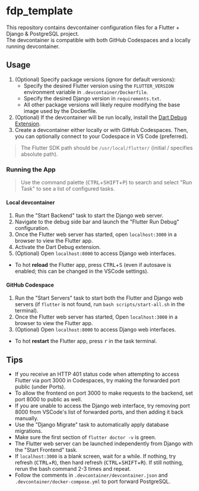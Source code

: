 # fdp_template
This repository contains devcontainer configuration files for a Flutter + Django & PostgreSQL project.  
The devcontainer is compatible with both GitHub Codespaces and a locally running devcontainer.

## Usage
1. (Optional) Specify package versions (ignore for default versions):
    - Specify the desired Flutter version using the `FLUTTER_VERSION` environment variable in `.devcontainer/Dockerfile`.
    - Specify the desired Django version in `requirements.txt`.
    - All other package versions will likely require modifying the base image used by the Dockerfile.
2. (Optional) If the devcontainer will be run locally, install the [Dart Debug Extension](https://chrome.google.com/webstore/detail/dart-debug-extension/eljbmlghnomdjgdjmbdekegdkbabckhm).
3. Create a devcontainer either locally or with GitHub Codespaces. Then, you can optionally connect to your Codespace in VS Code (preferred). 
> The Flutter SDK path should be `/usr/local/flutter/` (initial / specifies absolute path).

### Running the App
> Use the command palette (<kbd>CTRL</kbd>+<kbd>SHIFT</kbd>+<kbd>P</kbd>) to search and select "Run Task" to see a list of configured tasks.

#### Local devcontainer
1. Run the "Start Backend" task to start the Django web server.
2. Navigate to the debug side bar and launch the "Flutter Run Debug" configuration.
3. Once the Flutter web server has started, open `localhost:3000` in a browser to view the Flutter app.
4. Activate the Dart Debug extension.
5. (Optional) Open `localhost:8000` to access Django web interfaces.
- To hot **reload** the Flutter app, press <kbd>CTRL</kbd>+<kbd>S</kbd> (even if autosave is enabled; this can be changed in the VSCode settings).

#### GitHub Codespace
1. Run the "Start Servers" task to start both the Flutter and Django web servers (if `flutter` is not found, run `bash scripts/start-all.sh` in the terminal).
2. Once the Flutter web server has started, Open `localhost:3000` in a browser to view the Flutter app.
3. (Optional) Open `localhost:8000` to access Django web interfaces.
- To hot **restart** the Flutter app, press <kbd>r</kbd> in the task terminal.

## Tips
- If you receive an HTTP 401 status code when attempting to access Flutter via port 3000 in Codespaces, try making the forwarded port public (under Ports).
- To allow the frontend on port 3000 to make requests to the backend, set port 8000 to public as well. 
- If you are unable to access the Django web interface, try removing port 8000 from VSCode's list of forwarded ports, and then adding it back manually.
- Use the "Django Migrate" task to automatically apply database migrations.
- Make sure the first section of `flutter doctor -v` is green. 
- The Flutter web server can be launched independently from Django with the "Start Frontend" task.
- If `localhost:3000` is a blank screen, wait for a while. If nothing, try refresh (<kbd>CTRL</kbd>+<kbd>R</kbd>), then hard refresh (<kbd>CTRL</kbd>+<kbd>SHIFT</kbd>+<kbd>R</kbd>). If still nothing, rerun the bash command 2-3 times and repeat. 
- Follow the comments in `.devcontainer/devcontainer.json` and `.devcontainer/docker-compose.yml` to port forward PostgreSQL.
